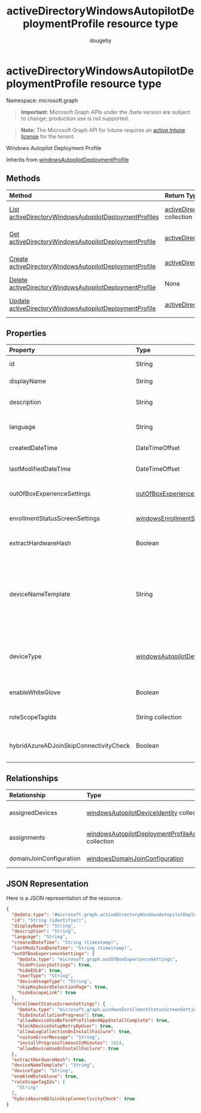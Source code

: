 ﻿---
title: "activeDirectoryWindowsAutopilotDeploymentProfile resource type"
description: "Windows Autopilot Deployment Profile"
author: "dougeby"
localization_priority: Normal
ms.prod: "intune"
doc_type: resourcePageType
---

# activeDirectoryWindowsAutopilotDeploymentProfile resource type

Namespace: microsoft.graph

> **Important:** Microsoft Graph APIs under the /beta version are subject to change; production use is not supported.

> **Note:** The Microsoft Graph API for Intune requires an [active Intune license](https://go.microsoft.com/fwlink/?linkid=839381) for the tenant.

Windows Autopilot Deployment Profile

Inherits from [windowsAutopilotDeploymentProfile](../resources/intune-shared-windowsautopilotdeploymentprofile.md)

## Methods

| Method                                                                                                                                         | Return Type                                                                                                                                       | Description                                                                                                                                                                              |
| :--------------------------------------------------------------------------------------------------------------------------------------------- | :------------------------------------------------------------------------------------------------------------------------------------------------ | :--------------------------------------------------------------------------------------------------------------------------------------------------------------------------------------- |
| [List activeDirectoryWindowsAutopilotDeploymentProfiles](../api/intune-enrollment-activedirectorywindowsautopilotdeploymentprofile-list.md)    | [activeDirectoryWindowsAutopilotDeploymentProfile](../resources/intune-enrollment-activedirectorywindowsautopilotdeploymentprofile.md) collection | List properties and relationships of the [activeDirectoryWindowsAutopilotDeploymentProfile](../resources/intune-enrollment-activedirectorywindowsautopilotdeploymentprofile.md) objects. |
| [Get activeDirectoryWindowsAutopilotDeploymentProfile](../api/intune-enrollment-activedirectorywindowsautopilotdeploymentprofile-get.md)       | [activeDirectoryWindowsAutopilotDeploymentProfile](../resources/intune-enrollment-activedirectorywindowsautopilotdeploymentprofile.md)            | Read properties and relationships of the [activeDirectoryWindowsAutopilotDeploymentProfile](../resources/intune-enrollment-activedirectorywindowsautopilotdeploymentprofile.md) object.  |
| [Create activeDirectoryWindowsAutopilotDeploymentProfile](../api/intune-enrollment-activedirectorywindowsautopilotdeploymentprofile-create.md) | [activeDirectoryWindowsAutopilotDeploymentProfile](../resources/intune-enrollment-activedirectorywindowsautopilotdeploymentprofile.md)            | Create a new [activeDirectoryWindowsAutopilotDeploymentProfile](../resources/intune-enrollment-activedirectorywindowsautopilotdeploymentprofile.md) object.                              |
| [Delete activeDirectoryWindowsAutopilotDeploymentProfile](../api/intune-enrollment-activedirectorywindowsautopilotdeploymentprofile-delete.md) | None                                                                                                                                              | Deletes a [activeDirectoryWindowsAutopilotDeploymentProfile](../resources/intune-enrollment-activedirectorywindowsautopilotdeploymentprofile.md).                                        |
| [Update activeDirectoryWindowsAutopilotDeploymentProfile](../api/intune-enrollment-activedirectorywindowsautopilotdeploymentprofile-update.md) | [activeDirectoryWindowsAutopilotDeploymentProfile](../resources/intune-enrollment-activedirectorywindowsautopilotdeploymentprofile.md)            | Update the properties of a [activeDirectoryWindowsAutopilotDeploymentProfile](../resources/intune-enrollment-activedirectorywindowsautopilotdeploymentprofile.md) object.                |

## Properties

| Property                               | Type                                                                                                             | Description                                                                                                                                                                                                                                                                                                                                                                          |
| :------------------------------------- | :--------------------------------------------------------------------------------------------------------------- | :----------------------------------------------------------------------------------------------------------------------------------------------------------------------------------------------------------------------------------------------------------------------------------------------------------------------------------------------------------------------------------- |
| id                                     | String                                                                                                           | Profile Key Inherited from [windowsAutopilotDeploymentProfile](../resources/intune-shared-windowsautopilotdeploymentprofile.md)                                                                                                                                                                                                                                                      |
| displayName                            | String                                                                                                           | Name of the profile Inherited from [windowsAutopilotDeploymentProfile](../resources/intune-shared-windowsautopilotdeploymentprofile.md)                                                                                                                                                                                                                                              |
| description                            | String                                                                                                           | Description of the profile Inherited from [windowsAutopilotDeploymentProfile](../resources/intune-shared-windowsautopilotdeploymentprofile.md)                                                                                                                                                                                                                                       |
| language                               | String                                                                                                           | Language configured on the device Inherited from [windowsAutopilotDeploymentProfile](../resources/intune-shared-windowsautopilotdeploymentprofile.md)                                                                                                                                                                                                                                |
| createdDateTime                        | DateTimeOffset                                                                                                   | Profile creation time Inherited from [windowsAutopilotDeploymentProfile](../resources/intune-shared-windowsautopilotdeploymentprofile.md)                                                                                                                                                                                                                                            |
| lastModifiedDateTime                   | DateTimeOffset                                                                                                   | Profile last modified time Inherited from [windowsAutopilotDeploymentProfile](../resources/intune-shared-windowsautopilotdeploymentprofile.md)                                                                                                                                                                                                                                       |
| outOfBoxExperienceSettings             | [outOfBoxExperienceSettings](../resources/intune-enrollment-outofboxexperiencesettings.md)                       | Out of box experience setting Inherited from [windowsAutopilotDeploymentProfile](../resources/intune-shared-windowsautopilotdeploymentprofile.md)                                                                                                                                                                                                                                    |
| enrollmentStatusScreenSettings         | [windowsEnrollmentStatusScreenSettings](../resources/intune-enrollment-windowsenrollmentstatusscreensettings.md) | Enrollment status screen setting Inherited from [windowsAutopilotDeploymentProfile](../resources/intune-shared-windowsautopilotdeploymentprofile.md)                                                                                                                                                                                                                                 |
| extractHardwareHash                    | Boolean                                                                                                          | HardwareHash Extraction for the profile Inherited from [windowsAutopilotDeploymentProfile](../resources/intune-shared-windowsautopilotdeploymentprofile.md)                                                                                                                                                                                                                          |
| deviceNameTemplate                     | String                                                                                                           | The template used to name the AutoPilot Device. This can be a custom text and can also contain either the serial number of the device, or a randomly generated number. The total length of the text generated by the template can be no more than 15 characters. Inherited from [windowsAutopilotDeploymentProfile](../resources/intune-shared-windowsautopilotdeploymentprofile.md) |
| deviceType                             | [windowsAutopilotDeviceType](../resources/intune-enrollment-windowsautopilotdevicetype.md)                       | The AutoPilot device type that this profile is applicable to. Inherited from [windowsAutopilotDeploymentProfile](../resources/intune-shared-windowsautopilotdeploymentprofile.md). Possible values are: `windowsPc`, `surfaceHub2`, `holoLens`.                                                                                                                                      |
| enableWhiteGlove                       | Boolean                                                                                                          | Enable Autopilot White Glove for the profile. Inherited from [windowsAutopilotDeploymentProfile](../resources/intune-shared-windowsautopilotdeploymentprofile.md)                                                                                                                                                                                                                    |
| roleScopeTagIds                        | String collection                                                                                                | Scope tags for the profile. Inherited from [windowsAutopilotDeploymentProfile](../resources/intune-shared-windowsautopilotdeploymentprofile.md)                                                                                                                                                                                                                                      |
| hybridAzureADJoinSkipConnectivityCheck | Boolean                                                                                                          | The Autopilot Hybrid Azure AD join flow will continue even if it does not establish domain controller connectivity during OOBE.                                                                                                                                                                                                                                                      |

## Relationships

| Relationship            | Type                                                                                                                                    | Description                                                                                                                                                        |
| :---------------------- | :-------------------------------------------------------------------------------------------------------------------------------------- | :----------------------------------------------------------------------------------------------------------------------------------------------------------------- |
| assignedDevices         | [windowsAutopilotDeviceIdentity](../resources/intune-enrollment-windowsautopilotdeviceidentity.md) collection                           | The list of assigned devices for the profile. Inherited from [windowsAutopilotDeploymentProfile](../resources/intune-shared-windowsautopilotdeploymentprofile.md)  |
| assignments             | [windowsAutopilotDeploymentProfileAssignment](../resources/intune-enrollment-windowsautopilotdeploymentprofileassignment.md) collection | The list of group assignments for the profile. Inherited from [windowsAutopilotDeploymentProfile](../resources/intune-shared-windowsautopilotdeploymentprofile.md) |
| domainJoinConfiguration | [windowsDomainJoinConfiguration](../resources/intune-shared-windowsdomainjoinconfiguration.md)                                          | Configuration to join Active Directory domain                                                                                                                      |

## JSON Representation

Here is a JSON representation of the resource.

<!-- {
  "blockType": "resource",
  "keyProperty": "id",
  "@odata.type": "microsoft.graph.activeDirectoryWindowsAutopilotDeploymentProfile"
}
-->

```json
{
  "@odata.type": "#microsoft.graph.activeDirectoryWindowsAutopilotDeploymentProfile",
  "id": "String (identifier)",
  "displayName": "String",
  "description": "String",
  "language": "String",
  "createdDateTime": "String (timestamp)",
  "lastModifiedDateTime": "String (timestamp)",
  "outOfBoxExperienceSettings": {
    "@odata.type": "microsoft.graph.outOfBoxExperienceSettings",
    "hidePrivacySettings": true,
    "hideEULA": true,
    "userType": "String",
    "deviceUsageType": "String",
    "skipKeyboardSelectionPage": true,
    "hideEscapeLink": true
  },
  "enrollmentStatusScreenSettings": {
    "@odata.type": "microsoft.graph.windowsEnrollmentStatusScreenSettings",
    "hideInstallationProgress": true,
    "allowDeviceUseBeforeProfileAndAppInstallComplete": true,
    "blockDeviceSetupRetryByUser": true,
    "allowLogCollectionOnInstallFailure": true,
    "customErrorMessage": "String",
    "installProgressTimeoutInMinutes": 1024,
    "allowDeviceUseOnInstallFailure": true
  },
  "extractHardwareHash": true,
  "deviceNameTemplate": "String",
  "deviceType": "String",
  "enableWhiteGlove": true,
  "roleScopeTagIds": [
    "String"
  ],
  "hybridAzureADJoinSkipConnectivityCheck": true
}
```
